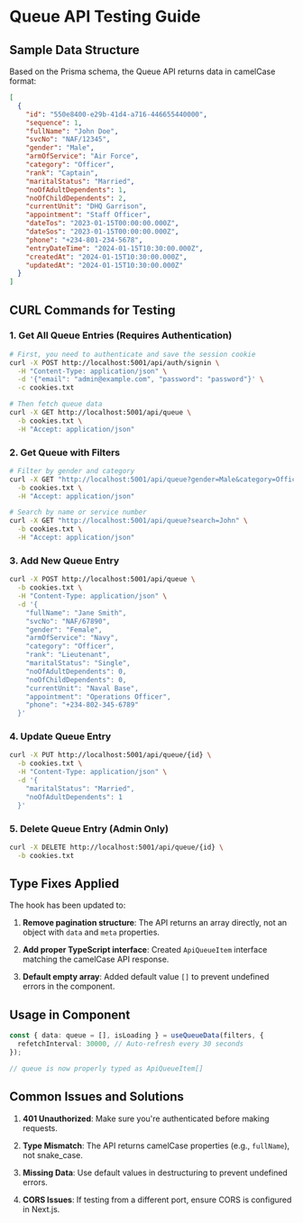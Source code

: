 # Queue API Testing Guide

## Sample Data Structure

Based on the Prisma schema, the Queue API returns data in camelCase format:

```json
[
  {
    "id": "550e8400-e29b-41d4-a716-446655440000",
    "sequence": 1,
    "fullName": "John Doe",
    "svcNo": "NAF/12345",
    "gender": "Male",
    "armOfService": "Air Force",
    "category": "Officer",
    "rank": "Captain",
    "maritalStatus": "Married",
    "noOfAdultDependents": 1,
    "noOfChildDependents": 2,
    "currentUnit": "DHQ Garrison",
    "appointment": "Staff Officer",
    "dateTos": "2023-01-15T00:00:00.000Z",
    "dateSos": "2023-01-15T00:00:00.000Z",
    "phone": "+234-801-234-5678",
    "entryDateTime": "2024-01-15T10:30:00.000Z",
    "createdAt": "2024-01-15T10:30:00.000Z",
    "updatedAt": "2024-01-15T10:30:00.000Z"
  }
]
```

## CURL Commands for Testing

### 1. Get All Queue Entries (Requires Authentication)

```bash
# First, you need to authenticate and save the session cookie
curl -X POST http://localhost:5001/api/auth/signin \
  -H "Content-Type: application/json" \
  -d '{"email": "admin@example.com", "password": "password"}' \
  -c cookies.txt

# Then fetch queue data
curl -X GET http://localhost:5001/api/queue \
  -b cookies.txt \
  -H "Accept: application/json"
```

### 2. Get Queue with Filters

```bash
# Filter by gender and category
curl -X GET "http://localhost:5001/api/queue?gender=Male&category=Officer" \
  -b cookies.txt \
  -H "Accept: application/json"

# Search by name or service number
curl -X GET "http://localhost:5001/api/queue?search=John" \
  -b cookies.txt \
  -H "Accept: application/json"
```

### 3. Add New Queue Entry

```bash
curl -X POST http://localhost:5001/api/queue \
  -b cookies.txt \
  -H "Content-Type: application/json" \
  -d '{
    "fullName": "Jane Smith",
    "svcNo": "NAF/67890",
    "gender": "Female",
    "armOfService": "Navy",
    "category": "Officer",
    "rank": "Lieutenant",
    "maritalStatus": "Single",
    "noOfAdultDependents": 0,
    "noOfChildDependents": 0,
    "currentUnit": "Naval Base",
    "appointment": "Operations Officer",
    "phone": "+234-802-345-6789"
  }'
```

### 4. Update Queue Entry

```bash
curl -X PUT http://localhost:5001/api/queue/{id} \
  -b cookies.txt \
  -H "Content-Type: application/json" \
  -d '{
    "maritalStatus": "Married",
    "noOfAdultDependents": 1
  }'
```

### 5. Delete Queue Entry (Admin Only)

```bash
curl -X DELETE http://localhost:5001/api/queue/{id} \
  -b cookies.txt
```

## Type Fixes Applied

The hook has been updated to:

1. **Remove pagination structure**: The API returns an array directly, not an object with `data` and `meta` properties.

2. **Add proper TypeScript interface**: Created `ApiQueueItem` interface matching the camelCase API response.

3. **Default empty array**: Added default value `[]` to prevent undefined errors in the component.

## Usage in Component

```typescript
const { data: queue = [], isLoading } = useQueueData(filters, {
  refetchInterval: 30000, // Auto-refresh every 30 seconds
});

// queue is now properly typed as ApiQueueItem[]
```

## Common Issues and Solutions

1. **401 Unauthorized**: Make sure you're authenticated before making requests.

2. **Type Mismatch**: The API returns camelCase properties (e.g., `fullName`), not snake_case.

3. **Missing Data**: Use default values in destructuring to prevent undefined errors.

4. **CORS Issues**: If testing from a different port, ensure CORS is configured in Next.js.